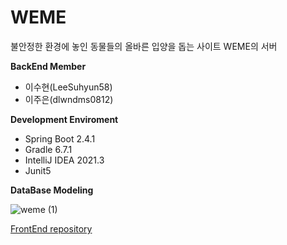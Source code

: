 # WEME

불안정한 환경에 놓인 동물들의 올바른 입양을 돕는 사이트 WEME의 서버

**BackEnd Member**
- 이수현(LeeSuhyun58)
- 이주은(dlwndms0812)

**Development Enviroment**

- Spring Boot 2.4.1
- Gradle 6.7.1
- IntelliJ IDEA 2021.3
- Junit5

**DataBase Modeling**

![weme (1)](https://user-images.githubusercontent.com/57864944/152776164-1fd0c6f2-1da7-498e-9446-7fcf6a5561ec.png)

[FrontEnd repository](https://github.com/seungeun-Leee/WEME_FE)
